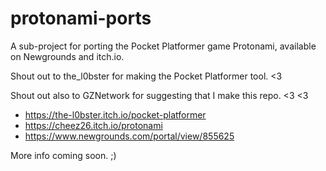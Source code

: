 # protonami-ports
A sub-project for porting the Pocket Platformer game Protonami, available on Newgrounds and itch.io.

Shout out to the_l0bster for making the Pocket Platformer tool. <3

Shout out also to GZNetwork for suggesting that I make this repo. <3 <3

- https://the-l0bster.itch.io/pocket-platformer
- https://cheez26.itch.io/protonami
- https://www.newgrounds.com/portal/view/855625

More info coming soon. ;)
